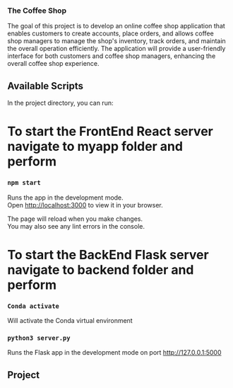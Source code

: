 ### The Coffee Shop

The goal of this project is to develop an online coffee shop application that enables customers to create accounts, place orders, and allows coffee shop managers to manage the shop's inventory, track orders, and maintain the overall operation efficiently. The application will provide a user-friendly interface for both customers and coffee shop managers, enhancing the overall coffee shop experience.

## Available Scripts

In the project directory, you can run:

# To start the FrontEnd React server navigate to myapp folder and perform

### `npm start`

Runs the app in the development mode.\
Open [http://localhost:3000](http://localhost:3000) to view it in your browser.

The page will reload when you make changes.\
You may also see any lint errors in the console.

# To start the BackEnd Flask server navigate to backend folder and perform

### `Conda activate`

Will activate the Conda virtual environment

### `python3 server.py`

Runs the Flask app in the development mode on port http://127.0.0.1:5000

## Project
